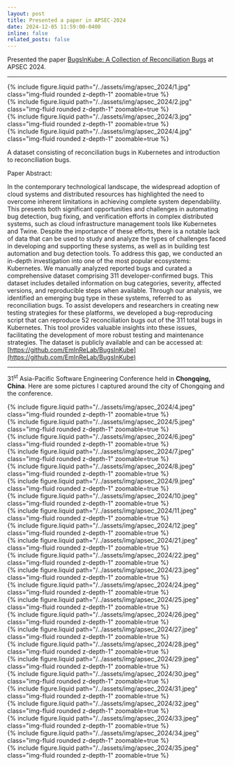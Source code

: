 ```yaml
---
layout: post
title: Presented a paper in APSEC-2024
date: 2024-12-05 11:59:00-0400
inline: false
related_posts: false
---
```


Presented the paper [BugsInKube: A Collection of Reconciliation Bugs](/../assets/pdf/BugsInKube.pdf) at APSEC 2024.

---

<div class="row mt-3">
    <div class="col-sm mt-3 mt-md-0">
        {% include figure.liquid path="/../assets/img/apsec_2024/1.jpg" class="img-fluid rounded z-depth-1" zoomable=true %}
    </div>
    <div class="col-sm mt-3 mt-md-0">
        {% include figure.liquid path="/../assets/img/apsec_2024/2.jpg" class="img-fluid rounded z-depth-1" zoomable=true %}
    </div>
    <div class="col-sm mt-3 mt-md-0">
        {% include figure.liquid path="/../assets/img/apsec_2024/3.jpg" class="img-fluid rounded z-depth-1" zoomable=true %}
    </div>
    <div class="col-sm mt-3 mt-md-0">
        {% include figure.liquid path="/../assets/img/apsec_2024/4.jpg" class="img-fluid rounded z-depth-1" zoomable=true %}
    </div>
</div>

A dataset consisting of reconciliation bugs in Kubernetes and introduction to reconciliation bugs.

Paper Abstract:

In the contemporary technological landscape, the widespread adoption of cloud systems and distributed resources has highlighted the need to overcome inherent limitations in achieving complete system dependability. This presents both significant opportunities and challenges in automating bug detection, bug fixing, and verification efforts in complex distributed systems, such as cloud infrastructure management tools like Kubernetes and Twine. Despite the importance of these efforts, there is a notable lack of data that can be used to study and analyze the types of challenges faced in developing and supporting these systems, as well as in building test automation and bug detection tools. To address this gap, we conducted an in-depth investigation into one of the most popular ecosystems: Kubernetes. We manually analyzed reported bugs and curated a comprehensive dataset comprising 311 developer-confirmed bugs. This dataset includes detailed information on bug categories, severity, affected versions, and reproducible steps when available. Through our analysis, we identified an emerging bug type in these systems, referred to as reconciliation bugs. To assist developers and researchers in creating new testing strategies for these platforms, we developed a bug-reproducing script that can reproduce 52 reconciliation bugs out of the 311 total bugs in Kubernetes. This tool provides valuable insights into these issues, facilitating the development of more robust testing and maintenance strategies. The dataset is publicly available and can be accessed at: [https://github.com/EmInReLab/BugsInKube](https://github.com/EmInReLab/BugsInKube)

---

31<sup>st</sup> Asia-Pacific Software Engineering Conference held in **Chongqing, China**. Here are some pictures I captured around the city of Chongqing and the conference.

<div class="row mt-3">
    <div class="col-sm mt-3 mt-md-0">
        {% include figure.liquid path="/../assets/img/apsec_2024/4.jpeg" class="img-fluid rounded z-depth-1" zoomable=true %}
    </div>
    <div class="col-sm mt-3 mt-md-0">
        {% include figure.liquid path="/../assets/img/apsec_2024/5.jpeg" class="img-fluid rounded z-depth-1" zoomable=true %}
    </div>
    <div class="col-sm mt-3 mt-md-0">
        {% include figure.liquid path="/../assets/img/apsec_2024/6.jpeg" class="img-fluid rounded z-depth-1" zoomable=true %}
    </div>
    <div class="col-sm mt-3 mt-md-0">
        {% include figure.liquid path="/../assets/img/apsec_2024/7.jpeg" class="img-fluid rounded z-depth-1" zoomable=true %}
    </div>
</div>

<div class="row mt-3">
    <div class="col-sm mt-3 mt-md-0">
        {% include figure.liquid path="/../assets/img/apsec_2024/8.jpeg" class="img-fluid rounded z-depth-1" zoomable=true %}
    </div>
    <div class="col-sm mt-3 mt-md-0">
        {% include figure.liquid path="/../assets/img/apsec_2024/9.jpeg" class="img-fluid rounded z-depth-1" zoomable=true %}
    </div>
    <div class="col-sm mt-3 mt-md-0">
        {% include figure.liquid path="/../assets/img/apsec_2024/10.jpeg" class="img-fluid rounded z-depth-1" zoomable=true %}
    </div>
    <div class="col-sm mt-3 mt-md-0">
        {% include figure.liquid path="/../assets/img/apsec_2024/11.jpeg" class="img-fluid rounded z-depth-1" zoomable=true %}
    </div>
</div>

<div class="row mt-3">
    <div class="col-sm mt-3 mt-md-0">
        {% include figure.liquid path="/../assets/img/apsec_2024/12.jpeg" class="img-fluid rounded z-depth-1" zoomable=true %}
    </div>
    <div class="col-sm mt-3 mt-md-0">
        {% include figure.liquid path="/../assets/img/apsec_2024/21.jpeg" class="img-fluid rounded z-depth-1" zoomable=true %}
    </div>
    <div class="col-sm mt-3 mt-md-0">
        {% include figure.liquid path="/../assets/img/apsec_2024/22.jpeg" class="img-fluid rounded z-depth-1" zoomable=true %}
    </div>
    <div class="col-sm mt-3 mt-md-0">
        {% include figure.liquid path="/../assets/img/apsec_2024/23.jpeg" class="img-fluid rounded z-depth-1" zoomable=true %}
    </div>
</div>

<div class="row mt-3">
    <div class="col-sm mt-3 mt-md-0">
        {% include figure.liquid path="/../assets/img/apsec_2024/24.jpeg" class="img-fluid rounded z-depth-1" zoomable=true %}
    </div>
    <div class="col-sm mt-3 mt-md-0">
        {% include figure.liquid path="/../assets/img/apsec_2024/25.jpeg" class="img-fluid rounded z-depth-1" zoomable=true %}
    </div>
    <div class="col-sm mt-3 mt-md-0">
        {% include figure.liquid path="/../assets/img/apsec_2024/26.jpeg" class="img-fluid rounded z-depth-1" zoomable=true %}
    </div>
    <div class="col-sm mt-3 mt-md-0">
        {% include figure.liquid path="/../assets/img/apsec_2024/27.jpeg" class="img-fluid rounded z-depth-1" zoomable=true %}
    </div>
</div>

<div class="row mt-3">
    <div class="col-sm mt-3 mt-md-0">
        {% include figure.liquid path="/../assets/img/apsec_2024/28.jpeg" class="img-fluid rounded z-depth-1" zoomable=true %}
    </div>
    <div class="col-sm mt-3 mt-md-0">
        {% include figure.liquid path="/../assets/img/apsec_2024/29.jpeg" class="img-fluid rounded z-depth-1" zoomable=true %}
    </div>
    <div class="col-sm mt-3 mt-md-0">
        {% include figure.liquid path="/../assets/img/apsec_2024/30.jpeg" class="img-fluid rounded z-depth-1" zoomable=true %}
    </div>
    <div class="col-sm mt-3 mt-md-0">
        {% include figure.liquid path="/../assets/img/apsec_2024/31.jpeg" class="img-fluid rounded z-depth-1" zoomable=true %}
    </div>
</div>

<div class="row mt-3">
    <div class="col-sm mt-3 mt-md-0">
        {% include figure.liquid path="/../assets/img/apsec_2024/32.jpeg" class="img-fluid rounded z-depth-1" zoomable=true %}
    </div>
    <div class="col-sm mt-3 mt-md-0">
        {% include figure.liquid path="/../assets/img/apsec_2024/33.jpeg" class="img-fluid rounded z-depth-1" zoomable=true %}
    </div>
    <div class="col-sm mt-3 mt-md-0">
        {% include figure.liquid path="/../assets/img/apsec_2024/34.jpeg" class="img-fluid rounded z-depth-1" zoomable=true %}
    </div>
    <div class="col-sm mt-3 mt-md-0">
        {% include figure.liquid path="/../assets/img/apsec_2024/35.jpeg" class="img-fluid rounded z-depth-1" zoomable=true %}
    </div>
</div>
